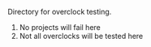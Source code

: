 Directory for overclock testing.

1. No projects will fail here
2. Not all overclocks will be tested here